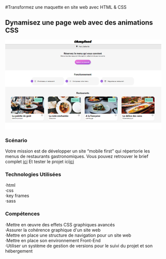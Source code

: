 ﻿#Transformez une maquette en site web avec HTML & CSS
## Dynamisez une page web avec des animations CSS
[![Screen de mon projet oh my food](https://github.com/MargYre/my_Ohmyfood/blob/main/assets/ohmyfood-screen.png)](https://github.com/MargYre/my_Ohmyfood/blob/main/assets/ohmyfood-screen.png)
### Scénario
Votre mission est de développer un site “mobile first” qui répertorie les menus de restaurants gastronomiques.
Vous pouvez retrouver le brief complet [ici](https://s3-eu-west-1.amazonaws.com/course.oc-static.com/projects/DW_P3/Brief%20cre%CC%81atif%20-%20Ohmyfood!.pdf)
Et tester le projet ici[ici]([https://s3-eu-west-1.amazonaws.com/course.oc-static.com/projects/DW_P3/Brief%20cre%CC%81atif%20-%20Ohmyfood!.pdf](https://margyre.github.io/my_Ohmyfood/))

### Technologies Utilisées
 ·html<br>
 ·css<br>
 ·key frames<br>
 ·sass<br>

### Compétences
 ·Mettre en œuvre des effets CSS graphiques avancés<br>
 ·Assurer la cohérence graphique d'un site web<br>
 ·Mettre en place une structure de navigation pour un site web<br>
 ·Mettre en place son environnement Front-End<br>
 ·Utiliser un système de gestion de versions pour le suivi du projet et son hébergement

